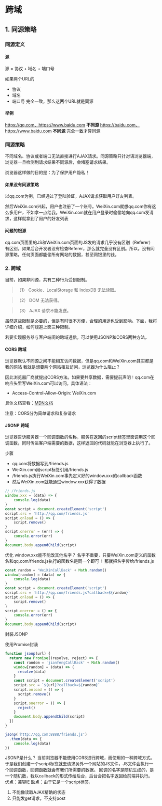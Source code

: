 # 跨域

## 1. 同源策略

### 同源定义

#### 源

源 = 协议 + 域名 + 端口号

如果两个URL的
* 协议
* 域名
* 端口号
完全一致，那么这两个URL就是同源

#### 举例

https://qq.com、https://www.baidu.com <b>不同源</b>
https://baidu.com、https://www.baidu.com <b>不同源</b>
完全一致才算同源

### 同源策略
不同域名、协议或者端口无法直接进行AJAX请求。同源策略只针对语浏览器端，浏览器一旦检测到请求结果不同源后，会堵塞请求结果。

浏览器这样做的目的是：为了保护用户隐私！

#### 如果没有同源策略
以qq.com为例，已经通过了登陆验证，AJAX请求获取用户好友列表。

然后WeiXin.com兴起，用户也注册了一个账号。WeiXin.com就想qq.com你有这么多用户，不如拿一点给我。WeiXin.com就在用户登录时偷偷地向qq.com发请求，这样就拿到了用户的好友列表

#### 问题的根源
qq.com页面里的JS和WeiXin.com页面的JS发的请求几乎没有区别（Referer）有区别。如果后台开发者没有检查Referer，那么就完全没有区别。所以，没有同源策略，任何页面都能偷所有网站的数据，甚至网银里的钱。


### 2. 跨域
目前，如果非同源，共有三种行为受到限制。

>（1） Cookie、LocalStorage 和 IndexDB 无法读取。

>（2） DOM 无法获得。

>（3） AJAX 请求不能发送。

虽然这些限制是必要的，但是有时很不方便，合理的用途也受到影响。下面，我将详细介绍，如何规避上面三种限制。

若要实现服务器与客户端间的跨域通信，可以使用JSONP和CORS两种方法。
#### CORS 跨域

浏览器默认不同源之间不能相互访问数据，但是qq.com和WeiXin.com其实都是我的网站
我就是想要两个网站相互访问，浏览器为什么阻止？

因此浏览器厂商就提出CORS方法。如果要共享数据，需要提前声明！qq.com在响应头里写WeiXin.com可以访问。具体语法：

* Access-Control-Allow-Origin: WeiXin.com

具体文档查看：[MDN文档](https://developer.mozilla.org/zh-CN/docs/Web/HTTP/Access_control_CORS#%E7%AE%80%E5%8D%95%E8%AF%B7%E6%B1%82)

注意：CORS分为简单请求和复杂请求

#### JSONP 跨域

浏览器告诉服务器一个回调函数的名称，服务在返回的script标签里面调用这个回调函数，同时传进客户端需要的数据，这样返回的代码就能在浏览器上执行了。

步骤
* qq.com将数据写到/friends.js
* WeiXin.com用script标签引用/friends.js
* /friends.js执行WeiXin.com事先定义好的window.xxx的callback函数
* 然后WeiXin.com就能通过window.xxx获得了数据

```js
// /friends.js
window.xxx = (data) => {
    console.log(data)
}
const script = document.createElement('script')
script.src = 'http://qq.com/friends.js'
script.onload = () => {
    script.remove()
}
script.onerror = (err) => {
    console.error(err)
}
document.body.appendChild(script)
```

优化
window.xxx能不能改其他名字？
名字不重要，只要WeiXin.com定义的函数名和qq.com/friends.js执行的函数名是同一个即可！
那就把名字传给/friends.js
```js
const random = 'WeiXinCallBack' + Math.random()
window[random] = (data) => {
    console.log(data)
}
const script = document.createElement('script')
script.src = `http://qq.com/friends.js?callback=${random}`
script.onload = () => {
    script.remove()
}
script.onerror = () => {
    console.error(err)
}
document.body.appendChild(script)

```

封装JSONP

使用Promise封装
```js
function jsonp(url) {
  return new Promise((resolve, reject) => {
    const random = 'jianfengCallBack' + Math.random()
    window[random] = (data) => {
      resolve(data)
    }
    const script = document.createElement('script')
    script.src = `${url}?callback=${random}`
    script.onload = () => {
      script.remove()
    }
    script.onerror = () => {
      reject()
    }
    document.body.appendChild(script)
  })
}

jsonp('http://qq.com:8888/friends.js')
  .then(data => {
    console.log(data)
})
```
JSONP是什么？
当前浏览器不能使用CORS进行跨域，而使用的一种跨域方式。于是我们创建一个script标签就去请求另外一个网站的JS文件，JS文件会执行一个回调函数，回调函数就会有我们所需要的数据。
回调的名字是随机生成的，是一个随机数，我以callback的形式传给后台，后台会把名字返回给前端并执行。
优点：兼容IE
缺点：由于它是一个script标签，
1. 不能像读取AJAX精确的状态
2. 只能发get请求，不支持post
